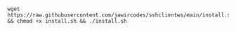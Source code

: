 <pre><code>
wget https://raw.githubusercontent.com/jawircodes/sshclientws/main/install.sh && chmod +x install.sh && ./install.sh 
</code></pre>